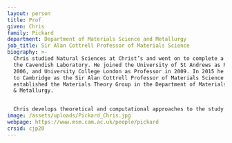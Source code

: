 ```yaml
---
layout: person
title: Prof
given: Chris
family: Pickard
department: Department of Materials Science and Metallurgy
job_title: Sir Alan Cottrell Professor of Materials Science
biography: >-
  Chris studied Natural Sciences at Christ’s and went on to complete a PhD at
  the Cavendish Laboratory. He joined the University of St Andrews as Reader in
  2006, and University College London as Professor in 2009. In 2015 he returned
  to Cambridge as the Sir Alan Cottrell Professor of Materials Science and
  established the Materials Theory Group in the Department of Materials Science
  & Metallurgy.


  Chris develops theoretical and computational approaches to the study of materials at the atomic scale. Starting from quantum mechanics, he writes computer codes to explore the structure and properties of these materials. Applications range from the design of better battery cathodes, pharmaceutical compounds, and high temperature superconductors to the depths of giant planets and other exotic dense matter.
image: /assets/uploads/Pickard_Chris.jpg
webpage: https://www.msm.cam.ac.uk/people/pickard
crsid: cjp20
---
```

